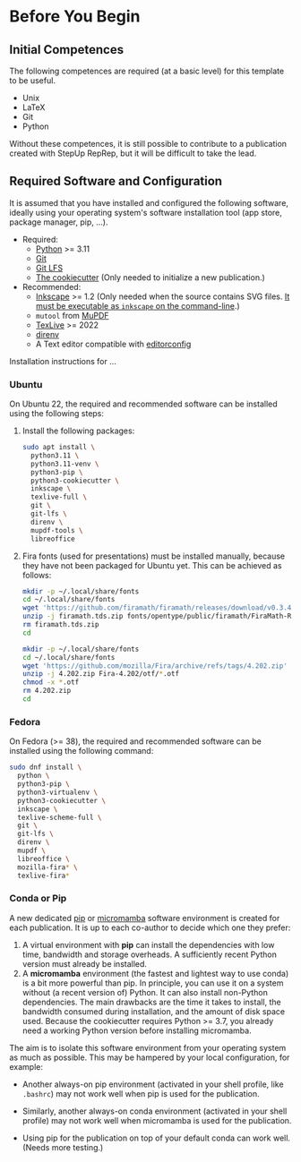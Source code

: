 # Before You Begin

## Initial Competences

The following competences are required (at a basic level) for this template to be useful.

- Unix
- LaTeX
- Git
- Python

Without these competences, it is still possible to contribute to a publication
created with StepUp RepRep, but it will be difficult to take the lead.

## Required Software and Configuration

It is assumed that you have installed and configured the following software,
ideally using your operating system's software installation tool
(app store, package manager, pip, ...).

- Required:
    - [Python](https://www.python.org/) >= 3.11
    - [Git](https://git-scm.com/)
    - [Git LFS](https://git-lfs.com/)
    - [The cookiecutter](https://www.cookiecutter.io/)
      (Only needed to initialize a new publication.)
- Recommended:
    - [Inkscape](https://inkscape.org/) >= 1.2
      (Only needed when the source contains SVG files.
      [It must be executable as `inkscape` on the command-line](https://stackoverflow.com/a/22085247/494584).)
    - `mutool` from [MuPDF](https://mupdf.com/)
    - [TexLive](https://tug.org/texlive/) >= 2022
    - [direnv](https://direnv.net/)
    - A Text editor compatible with [editorconfig](https://editorconfig.org/)

Installation instructions for ...

### Ubuntu

On Ubuntu 22, the required and recommended software can be installed using the following steps:

1. Install the following packages:

    ```bash
    sudo apt install \
      python3.11 \
      python3.11-venv \
      python3-pip \
      python3-cookiecutter \
      inkscape \
      texlive-full \
      git \
      git-lfs \
      direnv \
      mupdf-tools \
      libreoffice
    ```

2. Fira fonts (used for presentations) must be installed manually,
   because they have not been packaged for Ubuntu yet.
   This can be achieved as follows:

    ```bash
    mkdir -p ~/.local/share/fonts
    cd ~/.local/share/fonts
    wget 'https://github.com/firamath/firamath/releases/download/v0.3.4/firamath.tds.zip'
    unzip -j firamath.tds.zip fonts/opentype/public/firamath/FiraMath-Regular.otf
    rm firamath.tds.zip
    cd
    ```

    ```bash
    mkdir -p ~/.local/share/fonts
    cd ~/.local/share/fonts
    wget 'https://github.com/mozilla/Fira/archive/refs/tags/4.202.zip'
    unzip -j 4.202.zip Fira-4.202/otf/*.otf
    chmod -x *.otf
    rm 4.202.zip
    cd
    ```

### Fedora

On Fedora (>= 38), the required and recommended software can be installed using the following command:

```bash
sudo dnf install \
  python \
  python3-pip \
  python3-virtualenv \
  python3-cookiecutter \
  inkscape \
  texlive-scheme-full \
  git \
  git-lfs \
  direnv \
  mupdf \
  libreoffice \
  mozilla-fira* \
  texlive-fira*
```

### Conda or Pip

A new dedicated
[pip](https://pip.pypa.io/en/stable/) or [micromamba](https://mamba.readthedocs.io/)
software environment is created for each publication.
It is up to each co-author to decide which one they prefer:

1. A virtual environment with **pip** can install the dependencies
   with low time, bandwidth and storage overheads.
   A sufficiently recent Python version must already be installed.
2. A **micromamba** environment (the fastest and lightest way to use conda)
   is a bit more powerful than pip.
   In principle, you can use it on a system without (a recent version of) Python.
   It can also install non-Python dependencies.
   The main drawbacks are the time it takes to install, the bandwidth consumed during installation,
   and the amount of disk space used.
   Because the cookiecutter requires Python >= 3.7, you already need a working Python version
   before installing micromamba.

The aim is to isolate this software environment from your operating system as much as possible.
This may be hampered by your local configuration, for example:

- Another always-on pip environment (activated in your shell profile, like `.bashrc`)
  may not work well when pip is used for the publication.

- Similarly, another always-on conda environment (activated in your shell profile)
  may not work well when micromamba is used for the publication.

- Using pip for the publication on top of your default conda can work well.
  (Needs more testing.)
